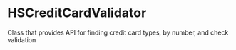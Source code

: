 # HSCreditCardValidator
Class that provides API for finding credit card types, by number, and check validation
